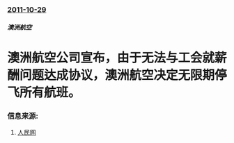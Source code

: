 ### [2011-10-29](/news/2011/10/29/index.md)

##### 澳洲航空
# 澳洲航空公司宣布，由于无法与工会就薪酬问题达成协议，澳洲航空决定无限期停飞所有航班。




### 信息来源:

1. [人民网](http://world.people.com.cn/GB/16080331.html)
